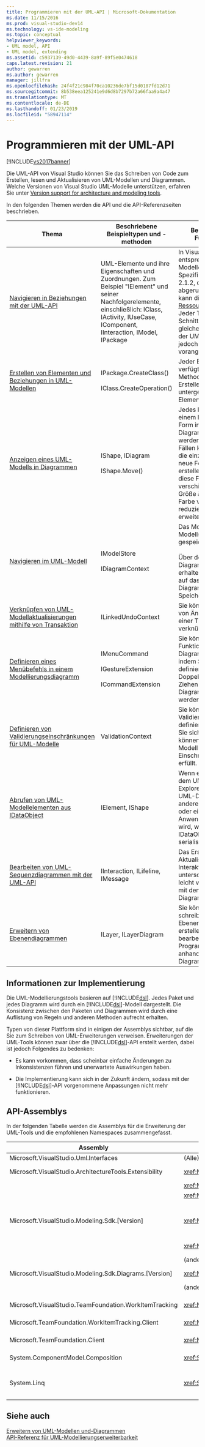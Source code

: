 ```yaml
---
title: Programmieren mit der UML-API | Microsoft-Dokumentation
ms.date: 11/15/2016
ms.prod: visual-studio-dev14
ms.technology: vs-ide-modeling
ms.topic: conceptual
helpviewer_keywords:
- UML model, API
- UML model, extending
ms.assetid: c5937139-49d0-4439-8a9f-89f5e0474618
caps.latest.revision: 21
author: gewarren
ms.author: gewarren
manager: jillfra
ms.openlocfilehash: 24f4f21c984f70ca10236de7bf15d0187fd12d71
ms.sourcegitcommit: 8b538eea125241e9d6d8b7297b72a66faa9a4a47
ms.translationtype: MT
ms.contentlocale: de-DE
ms.lasthandoff: 01/23/2019
ms.locfileid: "58947114"
---
```

# <a name="programming-with-the-uml-api"></a>Programmieren mit der UML-API
[!INCLUDE[vs2017banner](../includes/vs2017banner.md)]

Die UML-API von Visual Studio können Sie das Schreiben von Code zum Erstellen, lesen und Aktualisieren von UML-Modellen und Diagrammen. Welche Versionen von Visual Studio UML-Modelle unterstützen, erfahren Sie unter [Version support for architecture and modeling tools](../modeling/what-s-new-for-design-in-visual-studio.md#VersionSupport).  
  
 In den folgenden Themen werden die API und die API-Referenzseiten beschrieben.  
  
|Thema|Beschriebene Beispieltypen und -methoden|Beschriebene Funktionen|  
|-----------|-----------------------------------------|------------------------|  
|[Navigieren in Beziehungen mit der UML-API](../modeling/navigate-relationships-with-the-uml-api.md)|UML-Elemente und ihre Eigenschaften und Zuordnungen. Zum Beispiel "IElement" und seiner Nachfolgerelemente, einschließlich: IClass, IActivity, IUseCase, IComponent, IInteraction, IModel, IPackage|In Visual Studio entsprechen UML-Modelle der UML-Spezifikationsversion 2.1.2, die zur abgerufen werden kann die [UML-Ressourcenseite](http://go.microsoft.com/fwlink/?LinkId=160796). Jeder Typ ist eine Schnittstelle, die den gleichen Namen wie der UML-Typ hat, dem jedoch ein "I" vorangestellt ist.|  
|[Erstellen von Elementen und Beziehungen in UML-Modellen](../modeling/create-elements-and-relationships-in-uml-models.md)|IPackage.CreateClass()<br /><br /> IClass.CreateOperation()|Jeder Elementtyp verfügt über Methoden zum Erstellen seiner untergeordneten Elemente.|  
|[Anzeigen eines UML-Modells in Diagrammen](../modeling/display-a-uml-model-on-diagrams.md)|IShape, IDiagram<br /><br /> IShape.Move()|Jedes Element in einem Modell kann als Form in einem Diagramm dargestellt werden. In einigen Fällen können Sie für die einzelnen Objekte neue Formen erstellen. Sie können diese Formen verschieben, ihre Größe ändern, mit Farbe versehen und reduzieren oder erweitern.|  
|[Navigieren im UML-Modell](../modeling/navigate-the-uml-model.md)|IModelStore<br /><br /> IDiagramContext|Das Modell wird im Modellspeicher gespeichert.<br /><br /> Über den Diagrammkontext erhalten Sie Zugriff auf das aktuelle Diagramm und den Speicher.|  
|[Verknüpfen von UML-Modellaktualisierungen mithilfe von Transaktion](../modeling/link-uml-model-updates-by-using-transactions.md)|ILinkedUndoContext|Sie können eine Reihe von Änderungen zu einer Transaktion verknüpfen.|  
|[Definieren eines Menübefehls in einem Modellierungsdiagramm](../modeling/define-a-menu-command-on-a-modeling-diagram.md)|IMenuCommand<br /><br /> IGestureExtension<br /><br /> ICommandExtension|Sie können die Funktionalität eines Diagramms erweitern, indem Sie Befehle definieren, die per Doppelklick und das Ziehen in das Diagramm aufgerufen werden.|  
|[Definieren von Validierungseinschränkungen für UML-Modelle](../modeling/define-validation-constraints-for-uml-models.md)|ValidationContext|Sie können Validierungsregeln definieren, mit denen Sie sicherstellen können, dass ein Modell angegebene Einschränkungen erfüllt.|  
|[Abrufen von UML-Modellelementen aus IDataObject](../modeling/get-uml-model-elements-from-idataobject.md)|IElement, IShape|Wenn ein Element aus dem UML-Modell-Explorer oder einem UML-Diagramm in ein anderes Diagramm oder eine andere Anwendung gezogen wird, wird es als IDataObject serialisiert.|  
|[Bearbeiten von UML-Sequenzdiagrammen mit der UML-API](../modeling/edit-uml-sequence-diagrams-by-using-the-uml-api.md)|IInteraction, ILifeline, IMessage|Das Erstellen und Aktualisieren eines Interaktionsdiagramms unterscheidet sich leicht vom Umgang mit den anderen Diagrammtypen.|  
|[Erweitern von Ebenendiagrammen](../modeling/extend-layer-diagrams.md)|ILayer, ILayerDiagram|Sie können Code schreiben, um Ebenendiagramme zu erstellen und zu bearbeiten sowie Programmcode anhand der Diagramme zu prüfen.|  
  
## <a name="about-the-implementation"></a>Informationen zur Implementierung  
 Die UML-Modellierungstools basieren auf [!INCLUDE[dsl](../includes/dsl-md.md)]. Jedes Paket und jedes Diagramm wird durch ein [!INCLUDE[dsl](../includes/dsl-md.md)]-Modell dargestellt. Die Konsistenz zwischen den Paketen und Diagrammen wird durch eine Auflistung von Regeln und anderen Methoden aufrecht erhalten.  
  
 Typen von dieser Plattform sind in einigen der Assemblys sichtbar, auf die Sie zum Schreiben von UML-Erweiterungen verweisen. Erweiterungen der UML-Tools können zwar über die [!INCLUDE[dsl](../includes/dsl-md.md)]-API erstellt werden, dabei ist jedoch Folgendes zu bedenken:  
  
-   Es kann vorkommen, dass scheinbar einfache Änderungen zu Inkonsistenzen führen und unerwartete Auswirkungen haben.  
  
-   Die Implementierung kann sich in der Zukunft ändern, sodass mit der [!INCLUDE[dsl](../includes/dsl-md.md)]-API vorgenommene Anpassungen nicht mehr funktionieren.  
  
## <a name="the-api-assemblies"></a>API-Assemblys  
 In der folgenden Tabelle werden die Assemblys für die Erweiterung der UML-Tools und die empfohlenen Namespaces zusammengefasst.  
  
|Assembly|Namespaces|Bietet Zugriff auf:|  
|--------------|----------------|-------------------------|  
|Microsoft.VisualStudio.Uml.Interfaces|(Alle)|UML-Typen|  
|Microsoft.VisualStudio.ArchitectureTools.Extensibility|<xref:Microsoft.VisualStudio.ArchitectureTools.Extensibility.Uml>|[Methoden zur Clustererstellung](../modeling/create-elements-and-relationships-in-uml-models.md)|  
||<xref:Microsoft.VisualStudio.ArchitectureTools.Extensibility.Presentation>|[Diagramme und Formen](../modeling/display-a-uml-model-on-diagrams.md)|  
||<xref:Microsoft.VisualStudio.ArchitectureTools.Extensibility>|[Das Modellierungsprojekt](../modeling/read-a-uml-model-in-program-code.md)|  
|Microsoft.VisualStudio.Modeling.Sdk.[Version]|<xref:Microsoft.VisualStudio.Modeling.ExtensionEnablement>|[Menübefehlserweiterung](../modeling/define-a-menu-command-on-a-modeling-diagram.md).<br /><br /> [Verknüpfte Transaktionen zum Rückgängigmachen](../modeling/link-uml-model-updates-by-using-transactions.md).|  
||<xref:Microsoft.VisualStudio.Modeling.Validation>|[Validierung](../modeling/define-validation-constraints-for-uml-models.md)|  
||(andere Namespaces)|Nur für erweiterte Verwendung empfohlen|  
|Microsoft.VisualStudio.Modeling.Sdk.Diagrams.[Version]|<xref:Microsoft.VisualStudio.Modeling.Diagrams.ExtensionEnablement>|[Gestenhandler](../modeling/define-a-gesture-handler-on-a-modeling-diagram.md).|  
||(andere Namespaces)|Nur für erweiterte Verwendung empfohlen|  
|Microsoft.VisualStudio.TeamFoundation.WorkItemTracking|<xref:Microsoft.VisualStudio.TeamFoundation.WorkItemTracking>|[Links zu Arbeitsaufgaben](../modeling/define-a-work-item-link-handler.md).|  
|Microsoft.TeamFoundation.WorkItemTracking.Client|<xref:Microsoft.TeamFoundation.WorkItemTracking.Client>|[Arbeitsaufgaben und ihren Feldern](../modeling/define-a-work-item-link-handler.md).|  
|Microsoft.TeamFoundation.Client|<xref:Microsoft.TeamFoundation.Client>|[Arbeitsaufgaben und ihren Feldern](../modeling/define-a-work-item-link-handler.md).|  
|System.ComponentModel.Composition|<xref:System.ComponentModel.Composition>|[Export und Import für MEF-Komponenten](../modeling/define-and-install-a-modeling-extension.md)|  
|System.Linq|<xref:System.Linq>|[Einfache Bearbeitung von Auflistungen, insbesondere bei Beziehungen](../modeling/navigate-relationships-with-the-uml-api.md).|  
  
## <a name="see-also"></a>Siehe auch  
 [Erweitern von UML-Modellen und-Diagrammen](../modeling/extend-uml-models-and-diagrams.md)   
 [API-Referenz für UML-Modellierungserweiterbarkeit](../modeling/api-reference-for-uml-modeling-extensibility.md)
